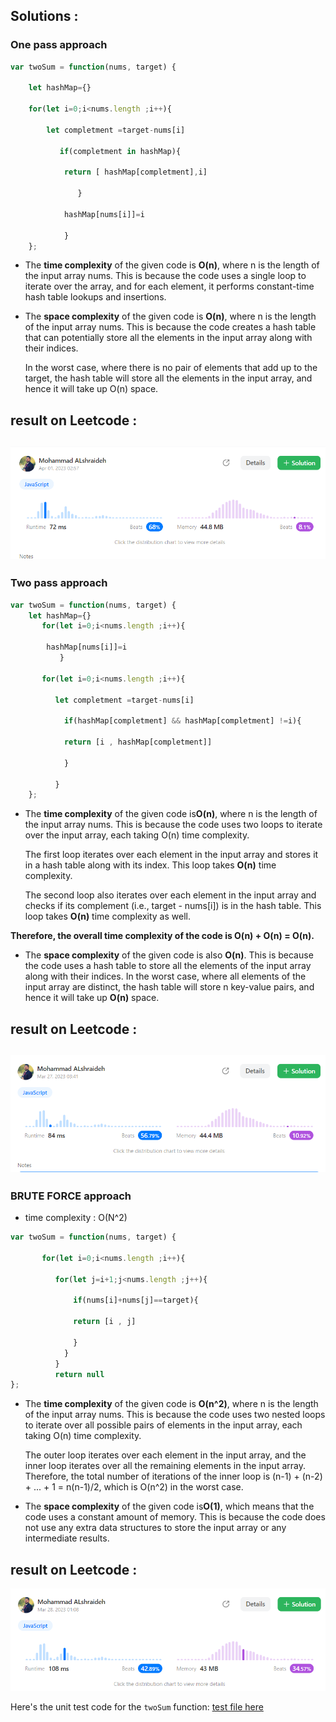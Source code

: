 ## Solutions :

 
### One pass approach 



```js
var twoSum = function(nums, target) {

    let hashMap={}

    for(let i=0;i<nums.length ;i++){

        let completment =target-nums[i]

           if(completment in hashMap){

            return [ hashMap[completment],i]

               }

            hashMap[nums[i]]=i

            }
    };
```
- The **time complexity** of the given code is **O(n)**,
  where n is the length of the input array nums. This is because the code uses a single loop to iterate over the array,
   and for each element, it performs constant-time hash table lookups and insertions.
- The **space complexity** of the given code is **O(n)**, where n is the length of the input array nums. This is because the code creates a hash table that can potentially store all the elements in the input array along with their indices.

  In the worst case, where there is no pair of elements that add up to the target, the hash table will store all the elements in the input array, and hence it will take up O(n) space. 
  
## result on Leetcode : 
   ![two sum](../assets/twoSum2pass.png)
-----
### Two pass approach 


```js
var twoSum = function(nums, target) {
    let hashMap={}
       for(let i=0;i<nums.length ;i++){

        hashMap[nums[i]]=i
           }

       for(let i=0;i<nums.length ;i++){

          let completment =target-nums[i]

            if(hashMap[completment] && hashMap[completment] !=i){

            return [i , hashMap[completment]]

            }

          }
    };
```
- The **time complexity** of the given code is**O(n)**, where n is the length of the input array nums. This is because the code uses two loops to iterate over the input array, each taking O(n) time complexity.

  The first loop iterates over each element in the input array and stores it in a hash table along with its index. This loop takes **O(n)** time complexity.

  The second loop also iterates over each element in the input array and checks if its complement (i.e., target - nums[i]) is in the hash table. This loop takes **O(n)** time complexity as well.

**Therefore, the overall time complexity of the code is O(n) + O(n) = O(n).**

- The **space complexity** of the given code is also **O(n)**. This is because the code uses a hash table to store all the elements of the input array along with their indices. In the worst case, where all elements of the input array are distinct, the hash table will store n key-value pairs, and hence it will take up **O(n)** space.
## result on Leetcode : 
   ![two sum](../assets/twoSum.png)
-----
### BRUTE FORCE approach

- time complexity : O(N^2)

```js
var twoSum = function(nums, target) {
         
       for(let i=0;i<nums.length ;i++){
         
          for(let j=i+1;j<nums.length ;j++){
          
              if(nums[i]+nums[j]==target){

              return [i , j]

              }
            }
          }
          return null
};
```
- The **time complexity** of the given code is **O(n^2)**, where n is the length of the input array nums. This is because the code uses two nested loops to iterate over all possible pairs of elements in the input array, each taking O(n) time complexity.

  The outer loop iterates over each element in the input array, and the inner loop iterates over all the remaining elements in the input array. Therefore, the total number of iterations of the inner loop is (n-1) + (n-2) + ... + 1 = n(n-1)/2, which is O(n^2) in the worst case.

- The **space complexity** of the given code is**O(1)**, which means that the code uses a constant amount of memory. This is because the code does not use any extra data structures to store the input array or any intermediate results.
## result on Leetcode : 
   ![two sum](../assets/twoSumTwoPass.png)

Here's the unit test code for the `twoSum` function:  [test file here](./twoSum.test.js)
